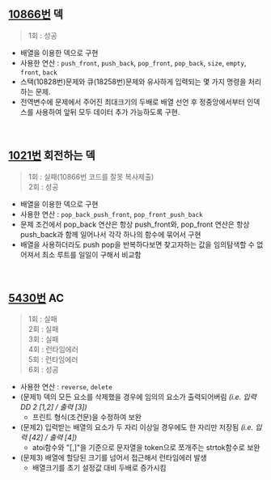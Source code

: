 ## [10866번](https://www.acmicpc.net/problem/10866) 덱
> 1회 : 성공
- 배열을 이용한 덱으로 구현
- 사용한 연산 : `push_front`, `push_back`, `pop_front`, `pop_back`, `size`, `empty`, `front`, `back`
- 스택(10828번)문제와 큐(18258번)문제와 유사하게 입력되는 몇 가지 명령을 처리하는 문제.
- 전역변수에 문제에서 주어진 최대크기의 두배로 배열 선언 후 정중앙에서부터 인덱스를 사용하여 앞뒤 모두 데이터 추가 가능하도록 구현.
<br>

## [1021번](https://www.acmicpc.net/problem/1021) 회전하는 덱
> 1회 : 실패(10866번 코드를 잘못 복사제출) <br>
> 2회 : 성공
- 배열을 이용한 덱으로 구현
- 사용한 연산 : `pop_back_push_front`, `pop_front_push_back`
- 문제 조건에서 pop_back 연산은 항상 push_front와, pop_front 연산은 항상 push_back과 함께 일어나서 각각 하나의 함수에 묶어서 구현
- 배열을 사용하더라도 push pop을 반복하다보면 찾고자하는 값을 임의탐색할 수 없어져서 최소 루트를 일일이 구해서 비교함
<br>

## [5430번](https://www.acmicpc.net/problem/5430) AC
> 1회 : 실패 <br>
> 2회 : 실패 <br>
> 3회 : 실패 <br>
> 4회 : 런타임에러 <br>
> 5회 : 런타임에러 <br>
> 6회 : 성공
- 사용한 연산 : `reverse`, `delete`
- (문제1) 덱의 모든 요소를 삭제했을 경우에 임의의 요소가 출력되어버림 *(i.e. 입력 DD 2 [1,2] / 출력 [3])*
    - 프린트 형식(조건문)을 수정하여 보완
- (문제2) 입력받는 배열의 요소가 두 자리 이상일 경우에도 한 자리만 저장됨 *(i.e. 입력 [42] / 출력 [4])*
    - atoi함수와 "[,]"을 기준으로 문자열을 token으로 쪼개주는 strtok함수로 보완
- (문제3) 배열에 할당된 크기를 넘어서 접근해서 런타임에러 발생
    - 배열크기를 초기 설정값 대비 두배로 증가시킴
<br>
